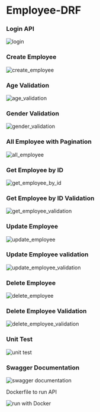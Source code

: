 # Employee-DRF

<h3>Login API</h3>

![login](https://user-images.githubusercontent.com/70807333/226556711-b13463fe-f10a-4c5e-8c2d-b883aaea4608.png)

<h3>Create Employee</h3>

![create_employee](https://user-images.githubusercontent.com/70807333/226556830-b81f7aff-d25c-4887-aea3-c91cb2ba8f80.png)

<h3>Age Validation</h3>

![age_validation](https://user-images.githubusercontent.com/70807333/226557026-6c8da447-ba9c-40d1-b3a6-c4b4f482cb24.png)

<h3>Gender Validation</h3>

![gender_validation](https://user-images.githubusercontent.com/70807333/226557105-f6947dd2-6cf2-4724-b3eb-40ae3ab828de.png)

<h3>All Employee with Pagination</h3>

![all_employee](https://user-images.githubusercontent.com/70807333/226557447-4c01d3a5-bb2a-4bfe-ac01-91f19388346d.png)

<h3>Get Employee by ID</h3>

![get_employee_by_id](https://user-images.githubusercontent.com/70807333/226557618-4e120856-b447-4315-bb2d-bf2e2fce9e40.png)

<h3>Get Employee by ID Validation</h3>

![get_employee_validation](https://user-images.githubusercontent.com/70807333/226557756-5d9ba51f-4334-4c8e-bcc6-5745801fabac.png)

<h3>Update Employee</h3>

![update_employee](https://user-images.githubusercontent.com/70807333/226557872-bc7f871f-f84e-4382-a0d9-17d034727e88.png)

<h3>Update Employee validation</h3>

![update_employee_validation](https://user-images.githubusercontent.com/70807333/226558028-7ad0359c-58fb-4179-a41e-c30bb444a5b1.png)

<h3>Delete Employee</h3>

![delete_employee](https://user-images.githubusercontent.com/70807333/226558185-a0bf4e47-a399-4f07-89c6-c6662703b90e.png)

<h3>Delete Employee Validation</h3>

![delete_employee_validation](https://user-images.githubusercontent.com/70807333/226558328-335199c4-82b0-41e1-ba4b-3568f5c0998d.png)

<h3>Unit Test</h3>

![unit test](https://user-images.githubusercontent.com/70807333/226567901-f8f28b4d-168a-4b99-9ddc-4aa98c8922ce.png)

<h3>Swagger Documentation</h3>

![swagger documentation](https://user-images.githubusercontent.com/70807333/226558560-4a8fe1b5-d192-45b0-a878-f515f15fb0cf.png)

Dockerfile to run API

![run with Docker](https://user-images.githubusercontent.com/70807333/226559506-5133ef62-93b5-4104-ab49-32a053f28959.png)

